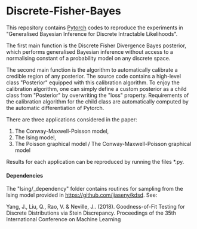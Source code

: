 # Discrete-Fisher-Bayes

This repository contains [Pytorch](https://pytorch.org/) codes to reproduce the experiments in "Generalised Bayesian Inference for Discrete Intractable Likelihoods".

The first main function is the Discrete Fisher Divergence Bayes posterior, which performs generalised Bayesian inference without access to a normalising constant of a probability model on any discrete space. 

The second main function is the algorithm to automatically calibrate a credible region of any posterior. The source code contains a high-level class "Posterior" equipped with this calibration algorithm. To enjoy the calibration algorithm, one can simply define a custom posterior as a child class from "Posterior" by overwriting the "loss" property. Requirements of the calibration algorithm for the child class are automatically computed by the automatic differentiation of Pytorch.

There are three applications considered in the paper: 

1. The Conway-Maxwell-Poisson model,
2. The Ising model, 
3. The Poisson graphical model / The Conway-Maxwell-Poisson graphical model

Results for each application can be reproduced by running the files *.py.



#### Dependencies

The "Ising/_dependency" folder contains routines for sampling from the Ising model provided in <https://github.com/jiaseny/kdsd>. See:

Yang, J., Liu, Q., Rao, V. &amp; Neville, J.. (2018). Goodness-of-Fit Testing for Discrete Distributions via Stein Discrepancy. Proceedings of the 35th International Conference on Machine Learning

